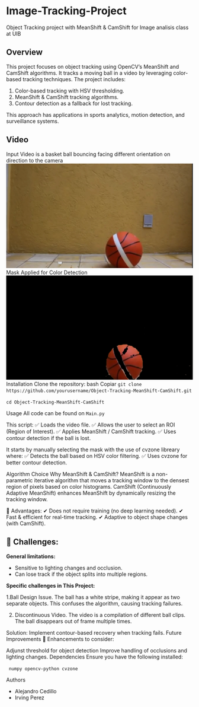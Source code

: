 # Image-Tracking-Project

Object Tracking project with MeanShift & CamShift for Image analisis class at UIB

## Overview
This project focuses on object tracking using OpenCV’s MeanShift and CamShift algorithms. It tracks a moving ball in a video by leveraging color-based tracking techniques. The project includes:

1. Color-based tracking with HSV thresholding.
2. MeanShift & CamShift tracking algorithms.
3. Contour detection as a fallback for lost tracking.

This approach has applications in sports analytics, motion detection, and surveillance systems.

## Video
Input Video is a basket ball bouncing facing different orientation on direction to the camera
<img src="ball2.png" alt="ball" width="600"/>
Mask Applied for Color Detection
<img src="mask.png" alt="mask" width="600"/>
Installation
Clone the repository:
bash
Copiar
`git clone https://github.com/yourusername/Object-Tracking-MeanShift-CamShift.git`

`cd Object-Tracking-MeanShift-CamShift`

Usage
All code can be found on `Main.py`

This script:
✅ Loads the video file.
✅ Allows the user to select an ROI (Region of Interest).
✅ Applies MeanShift / CamShift tracking.
✅ Uses contour detection if the ball is lost.

It starts by manually selecting the mask with the use of cvzone libreary where:
✅ Detects the ball based on HSV color filtering.
✅ Uses cvzone for better contour detection.

Algorithm Choice
Why MeanShift & CamShift?
MeanShift is a non-parametric iterative algorithm that moves a tracking window to the densest region of pixels based on color histograms.
CamShift (Continuously Adaptive MeanShift) enhances MeanShift by dynamically resizing the tracking window.

🚀 Advantages:
✔ Does not require training (no deep learning needed).
✔ Fast & efficient for real-time tracking.
✔ Adaptive to object shape changes (with CamShift).

## 🚧 Challenges:

**General limitations:**
* Sensitive to lighting changes and occlusion.
* Can lose track if the object splits into multiple regions.

**Specific challenges in This Project:**

1.Ball Design Issue. The ball has a white stripe, making it appear as two separate objects. This confuses the algorithm, causing tracking failures.

2. Discontinuous Video. The video is a compilation of different ball clips. The ball disappears out of frame multiple times.

Solution: Implement contour-based recovery when tracking fails.
Future Improvements
🚀 Enhancements to consider:

Adjunst threshold for object detection
Improve handling of occlusions and lighting changes.
Dependencies
Ensure you have the following installed:

`
numpy
opencv-python
cvzone`


Authors
* Alejandro Cedillo
* Irving Perez

